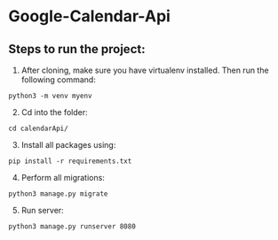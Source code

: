 # Google-Calendar-Api

## Steps to run the project:

1. After cloning, make sure you have virtualenv installed. Then run the following command:

```
python3 -m venv myenv   
```

2. Cd into the folder: 
``` 
cd calendarApi/ 
```

3. Install all packages using: 
``` 
pip install -r requirements.txt 
```

4. Perform all migrations: 
``` 
python3 manage.py migrate
```

5. Run server: 
``` 
python3 manage.py runserver 8080
```

